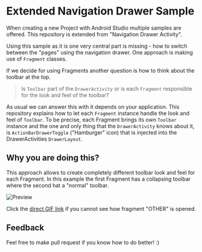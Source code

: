 # Extended Navigation Drawer Sample

When creating a new Project with Android Studio multiple samples are offered. This repository is extended from "Navigation Drawer Activity".

Using this sample as it is one very central part is missing - how to switch between the "pages" using the navigation drawer. One approach is making use of `Fragment` classes. 

If we decide for using Fragments another question is how to think about the toolbar at the top.

> Is `Toolbar` part of the `DrawerActivity` or is each `Fragment` responsible for the look and feel of the toolbar?

As usual we can answer this with it depends on your application. This repository explains how to let each `Fragment` instance handle the look and feel of `Toolbar`. To be precise, each Fragment brings its own `Toolbar` instance and the one and only thing that the `DrawerActivity` knows about it, is `ActionBarDrawerToggle` ("Hamburger" icon) that is injected into the DrawerActivities `DrawerLayout`.

## Why you are doing this?

This approach allows to create completely different toolbar look and feel for each Fragment. In this example the first Fragment has a collapsing toolbar where the second hat a "normal" toolbar.

![Preview](http://fs5.directupload.net/images/170513/39lm6ie9.gif)

Click the [direct GIF link](http://fs5.directupload.net/images/170513/39lm6ie9.gif) if you cannot see how fragment "OTHER" is opened.

## Feedback

Feel free to make pull request if you know how to do better! :)
